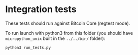 # Integration tests

These tests should run against Bitcoin Core (regtest mode).

To run launch with python3 from this folder (you should have `micropython_unix` built in the `../../bin/` folder):

```
python3 run_tests.py
```
